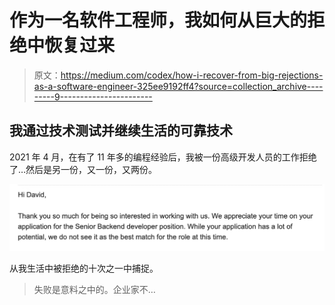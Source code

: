 # 作为一名软件工程师，我如何从巨大的拒绝中恢复过来

> 原文：<https://medium.com/codex/how-i-recover-from-big-rejections-as-a-software-engineer-325ee9192ff4?source=collection_archive---------9----------------------->

## 我通过技术测试并继续生活的可靠技术

2021 年 4 月，在有了 11 年多的编程经验后，我被一份高级开发人员的工作拒绝了…然后是另一份，又一份，又两份。

![](img/7ab780d8e0ad0d28294c036615a5a2a7.png)

从我生活中被拒绝的十次之一中捕捉。

> 失败是意料之中的。企业家不…